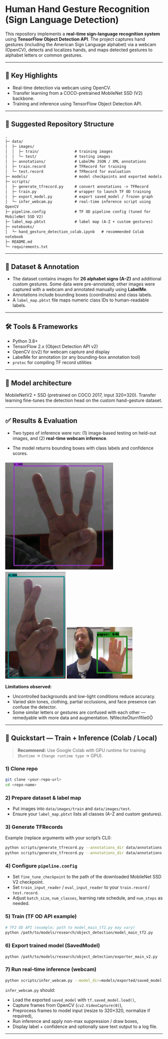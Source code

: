 # Human Hand Gesture Recognition (Sign Language Detection)

This repository implements a **real-time sign-language recognition system** using **TensorFlow Object Detection API**. The project captures hand gestures (including the American Sign Language alphabet) via a webcam (OpenCV), detects and localizes hands, and maps detected gestures to alphabet letters or common gestures. 

---

## 🔎 Key Highlights

- Real-time detection via webcam using OpenCV.
- Transfer learning from a COCO-pretrained MobileNet SSD (V2) backbone.
- Training and inference using TensorFlow Object Detection API.
  
---

## 📁 Suggested Repository Structure

```
.
├─ data/
│  ├─ images/
│  │  ├─ train/                # training images
│  │  └─ test/                 # testing images
│  ├─ annotations/             # LabelMe JSON / XML annotations
│  ├─ train.record             # TFRecord for training
│  └─ test.record              # TFRecord for evaluation
├─ models/                     # model checkpoints and exported models
├─ scripts/
│  ├─ generate_tfrecord.py     # convert annotations -> TFRecord
│  ├─ train.py                 # wrapper to launch TF OD training
│  ├─ export_model.py          # export saved_model / frozen graph
│  └─ infer_webcam.py          # real-time inference script using OpenCV
├─ pipeline.config             # TF OD pipeline config (tuned for MobileNet SSD V2)
├─ label_map.pbtxt             # label map (A-Z + custom gestures)
├─ notebooks/
│  └─ hand_gesture_detection_colab.ipynb   # recommended Colab notebook
├─ README.md
└─ requirements.txt
```

---

## 🧩 Dataset & Annotation

- The dataset contains images for **26 alphabet signs (A–Z)** and additional custom gestures. Some data were pre-annotated; other images were captured with a webcam and annotated manually using **LabelMe**.
- Annotations include bounding boxes (coordinates) and class labels.
- A `label_map.pbtxt` file maps numeric class IDs to human-readable labels.
  
---

## 🛠 Tools & Frameworks

- Python 3.8+
- TensorFlow 2.x (Object Detection API v2)
- OpenCV (cv2) for webcam capture and display
- LabelMe for annotation (or any bounding-box annotation tool)
- `protoc` for compiling TF record utilities

---

## 🔧 Model architecture

MobileNetV2 + SSD (pretrained on COCO 2017, input 320×320). Transfer learning fine-tunes the detection head on the custom hand-gesture dataset.

---

## ✅ Results & Evaluation

- Two types of inference were run: (1) image-based testing on held-out images, and (2) **real-time webcam inference**.

- The model returns bounding boxes with class labels and confidence scores.

![Sample Detection](./results/img1.png) ![Sample Detection](./results/img2.png) ![Sample Detection](./results/img3.png)

**Limitations observed:**
- Uncontrolled backgrounds and low-light conditions reduce accuracy.
- Varied skin tones, clothing, partial occlusions, and face presence can confuse the detector.
- Some similar letters or gestures are confused with each other — remedyable with more data and augmentation. fileciteturn1file0

---

## 🚀 Quickstart — Train + Inference (Colab / Local)

> **Recommend:** Use Google Colab with GPU runtime for training (`Runtime` → `Change runtime type` → GPU).

### 1) Clone repo
```bash
git clone <your-repo-url>
cd <repo-name>
```

### 2) Prepare dataset & label map
- Put images into `data/images/train` and `data/images/test`.
- Ensure your `label_map.pbtxt` lists all classes (A–Z and custom gestures).

### 3) Generate TFRecords
Example (replace arguments with your script’s CLI):
```bash
python scripts/generate_tfrecord.py --annotations_dir data/annotations --images_dir data/images/train --output train.record --label_map label_map.pbtxt
python scripts/generate_tfrecord.py --annotations_dir data/annotations --images_dir data/images/test --output test.record --label_map label_map.pbtxt
```

### 4) Configure `pipeline.config`
- Set `fine_tune_checkpoint` to the path of the downloaded MobileNet SSD V2 checkpoint.
- Set `train_input_reader` / `eval_input_reader` to your `train.record` / `test.record`.
- Adjust `batch_size`, `num_classes`, learning rate schedule, and `num_steps` as needed.

### 5) Train (TF OD API example)
```bash
# TF2 OD API (example; path to model_main_tf2.py may vary)
python /path/to/models/research/object_detection/model_main_tf2.py     --model_dir=models/my_mobilenet_ssd_v2     --pipeline_config_path=pipeline.config
```

### 6) Export trained model (SavedModel)
```bash
python /path/to/models/research/object_detection/exporter_main_v2.py     --input_type image_tensor     --pipeline_config_path pipeline.config     --trained_checkpoint_dir models/my_mobilenet_ssd_v2     --output_directory models/exported/saved_model
```

### 7) Run real-time inference (webcam)
```bash
python scripts/infer_webcam.py --model_dir=models/exported/saved_model --label_map label_map.pbtxt
```

`infer_webcam.py` should:
- Load the exported `saved_model` with `tf.saved_model.load()`,
- Capture frames from OpenCV (`cv2.VideoCapture(0)`),
- Preprocess frames to model input (resize to 320×320, normalize if required),
- Run inference and apply non-max suppression / draw boxes,
- Display label + confidence and optionally save text output to a log file.

---


